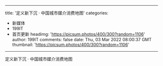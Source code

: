 
---
title: '定义新下沉 · 中国城市媒介消费地图'
categories: 
 - 新媒体
 - 199IT
 - 首页更新
headimg: 'https://picsum.photos/400/300?random=1106'
author: 199IT
comments: false
date: Thu, 03 Mar 2022 08:00:37 GMT
thumbnail: 'https://picsum.photos/400/300?random=1106'
---

<div>   
定义新下沉 · 中国城市媒介消费地图  
</div>
            